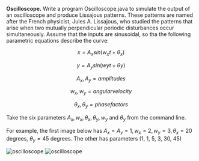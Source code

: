 **Oscilloscope.** Write a program Oscilloscope.java to simulate the output of an oscilloscope and produce Lissajous patterns. These patterns are named after the French physicist, Jules A. Lissajous, who studied the patterns that arise when two mutually perpendicular periodic disturbances occur simultaneously. Assume that the inputs are sinusoidal, so tha the following parametric equations describe the curve:

$$ x = A_x sin (w_xt + θ_x) $$

$$ y = A_y sin (wyt + θy) $$

$$ A_x, A_y = amplitudes $$

$$ w_x, w_y = angular velocity $$

$$ θ_x, θ_y = phase factors $$

Take the six parameters $A_x, w_x, θ_x, θ_y, w_y$ and $θ_y$ from the command line.

For example, the first image below has $A_x = A_y = 1, w_x = 2, w_y = 3, θ_x = 20$ degrees, $θ_y = 45$ degrees. The other has parameters (1, 1, 5, 3, 30, 45)

![oscilloscope](https://introcs.cs.princeton.edu/java/15inout/images/oscilloscope2.png)
![oscilloscope](https://introcs.cs.princeton.edu/java/15inout/images/oscilloscope3.png)

